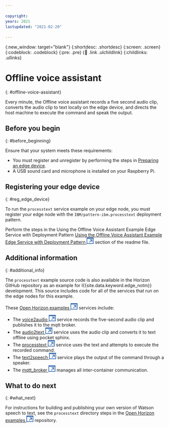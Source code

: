 ```yaml
---

copyright:
years: 2021
lastupdated: "2021-02-20"

---
```


{:new_window: target="blank"}
{:shortdesc: .shortdesc}
{:screen: .screen}
{:codeblock: .codeblock}
{:pre: .pre}
{:child: .link .ulchildlink}
{:childlinks: .ullinks}

# Offline voice assistant
{: #offline-voice-assistant}

Every minute, the Offline voice assistant records a five second audio clip, converts the audio clip to text locally on the edge device, and directs the host machine to execute the command and speak the output. 

## Before you begin
{: #before_beginning}

Ensure that your system meets these requirements:

* You must register and unregister by performing the steps in [Preparing an edge device](../installing/adding_devices.md).
* A USB sound card and microphone is installed on your Raspberry Pi. 

## Registering your edge device
{: #reg_edge_device}

To run the `processtext` service example on your edge node, you must register your edge node with the `IBM/pattern-ibm.processtext` deployment pattern. 

Perform the steps in the Using the Offline Voice Assistant Example Edge Service with Deployment Pattern [Using the Offline Voice Assistant Example Edge Service with Deployment Pattern ![Opens in a new tab](../images/icons/launch-glyph.svg "Opens in a new tab")](https://github.com/open-horizon/examples/tree/master/edge/services/processtext#-using-the-offline-voice-assistant-example-edge-service-with-deployment-pattern) section of the readme file.

## Additional information
{: #additional_info}

The `processtext` example source code is also available in the Horizon GitHub repository as an example for I{{site.data.keyword.edge_notm}} development. This source includes  code for all of the services that run on the edge nodes for this example. 

These [Open Horizon examples ![Opens in a new tab](../images/icons/launch-glyph.svg "Opens in a new tab")](https://github.com/open-horizon/examples/tree/master/edge/services/voice2audio) services include:

* The [voice2audio ![Opens in a new tab](../images/icons/launch-glyph.svg "Opens in a new tab")](https://github.com/open-horizon/examples/tree/master/edge/services/voice2audio) service records the five-second audio clip and publishes it to the mqtt broker.
* The [audio2text ![Opens in a new tab](../images/icons/launch-glyph.svg "Opens in a new tab")](https://github.com/open-horizon/examples/tree/master/edge/services/audio2text) service uses the audio clip and converts it to text offline using pocket sphinx.
* The [processtext ![Opens in a new tab](../images/icons/launch-glyph.svg "Opens in a new tab")](https://github.com/open-horizon/examples/tree/master/edge/services/processtext) service uses the text and attempts to execute the recorded command.
* The [text2speech ![Opens in a new tab](../images/icons/launch-glyph.svg "Opens in a new tab")](https://github.com/open-horizon/examples/tree/master/edge/services/text2speech) service plays the output of the command through a speaker.
* The [mqtt_broker ![Opens in a new tab](../images/icons/launch-glyph.svg "Opens in a new tab")](https://github.com/open-horizon/examples/tree/master/edge/services/mqtt_broker) manages all inter-container communication.

## What to do next
{: #what_next}

For instructions for building and publishing your own version of Watson speech to text, see the `processtext` directory steps in the [Open Horizon examples ![Opens in a new tab](../images/icons/launch-glyph.svg "Opens in a new tab")](https://github.com/open-horizon/examples/blob/master/edge/services/processtext/CreateService.md#-building-and-publishing-your-own-version-of-the-offline-voice-assistant-edge-service) repository. 
